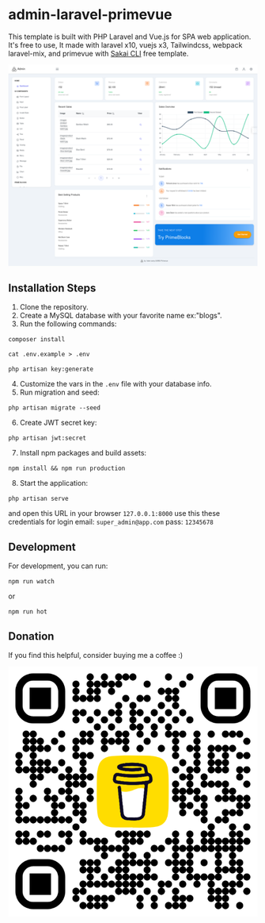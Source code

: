 # admin-laravel-primevue

This template is built with PHP Laravel and Vue.js for SPA web application. It's free to use, It made with laravel x10, vuejs x3, Tailwindcss, webpack laravel-mix, and primevue with [Sakai CLI](https://github.com/primefaces/sakai-vue) free template.

<p align="center">
  <img src="https://github.com/islamsamy214/admin-laravel-primevue/blob/master/public/admin-screenshot.png?raw=true" alt="Screenshot of Admin Dashboard">
</p>

## Installation Steps

1. Clone the repository.
2. Create a MySQL database with your favorite name ex:"blogs".
3. Run the following commands:

```
composer install
```

```
cat .env.example > .env
```

```
php artisan key:generate
```

4. Customize the vars in the `.env` file with your database info.
5. Run migration and seed:

```
php artisan migrate --seed
```
6. Create JWT secret key:
```
php artisan jwt:secret
```

7. Install npm packages and build assets:

```
npm install && npm run production

```

8. Start the application:

```
php artisan serve
```

and open this URL in your browser `127.0.0.1:8000`
use this these credentials for login email: `super_admin@app.com` pass: `12345678`

## Development

For development, you can run:

```
npm run watch
```

or

```
npm run hot
```

## Donation

If you find this helpful, consider buying me a coffee :)

<center>

[![QR Code for Donation](https://github.com/islamsamy214/admin-laravel-vue-bootstrap/blob/master/public/bmc_qr.png?raw=true)](https://www.buymeacoffee.com/islamsamy)

</center>